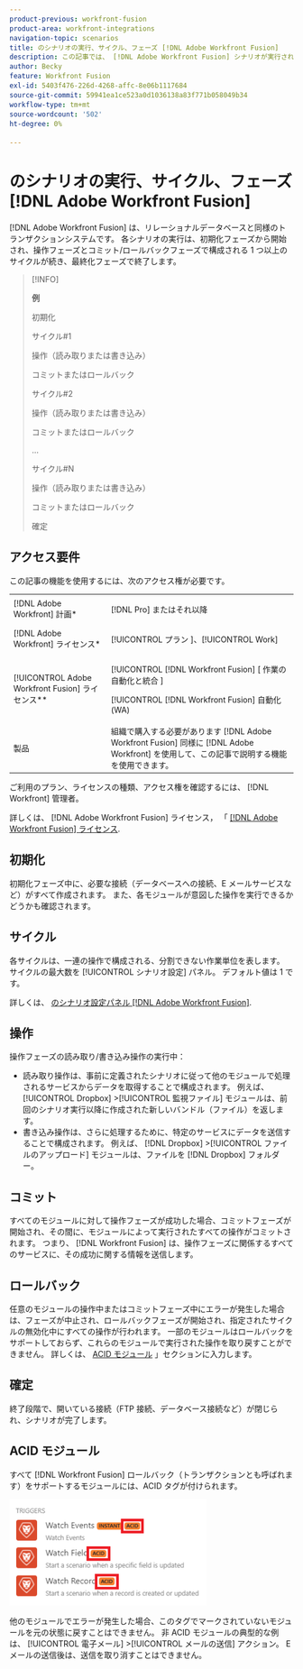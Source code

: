 ```yaml
---
product-previous: workfront-fusion
product-area: workfront-integrations
navigation-topic: scenarios
title: のシナリオの実行、サイクル、フェーズ [!DNL Adobe Workfront Fusion]
description: この記事では、 [!DNL Adobe Workfront Fusion] シナリオが実行されている状態（初期化、操作、コミット、ロールバックなど）。
author: Becky
feature: Workfront Fusion
exl-id: 5403f476-226d-4268-affc-8e06b1117684
source-git-commit: 59941ea1ce523a0d1036138a83f771b058049b34
workflow-type: tm+mt
source-wordcount: '502'
ht-degree: 0%

---
```


# のシナリオの実行、サイクル、フェーズ [!DNL Adobe Workfront Fusion]

[!DNL Adobe Workfront Fusion] は、リレーショナルデータベースと同様のトランザクションシステムです。 各シナリオの実行は、初期化フェーズから開始され、操作フェーズとコミット/ロールバックフェーズで構成される 1 つ以上のサイクルが続き、最終化フェーズで終了します。

>[!INFO]
>
>**例**
>
>初期化
>
>サイクル#1
>
>操作（読み取りまたは書き込み）
>
>コミットまたはロールバック
>
>サイクル#2
>
>操作（読み取りまたは書き込み）
>
>コミットまたはロールバック
>
>...
>
>サイクル#N
>
>操作（読み取りまたは書き込み）
>
>コミットまたはロールバック
>
>確定

## アクセス要件

この記事の機能を使用するには、次のアクセス権が必要です。

<table style="table-layout:auto"> 
 <col> 
 <col> 
 <tbody> 
  <tr> 
    <td role="rowheader">[!DNL Adobe Workfront] 計画*</td> 
   <td> <p>[!DNL Pro] またはそれ以降</p> </td> 
  </tr> 
  <tr data-mc-conditions=""> 
   <td role="rowheader">[!DNL Adobe Workfront] ライセンス*</td> 
   <td> <p>[!UICONTROL プラン ]、[!UICONTROL Work]</p> </td> 
  </tr> 
  <tr> 
   <td role="rowheader">[!UICONTROL Adobe Workfront Fusion] ライセンス**</td> 
  <td> <p>[!UICONTROL [!DNL Workfront Fusion] [ 作業の自動化と統合 ] </p><p>[!UICONTROL [!DNL Workfront Fusion] 自動化 (WA) </p>  </td>  
  </tr> 
  <tr> 
   <td role="rowheader">製品</td> 
   <td>組織で購入する必要があります [!DNL Adobe Workfront Fusion] 同様に [!DNL Adobe Workfront] を使用して、この記事で説明する機能を使用できます。</td> 
  </tr> 
 </tbody> 
</table>

ご利用のプラン、ライセンスの種類、アクセス権を確認するには、 [!DNL Workfront] 管理者。

詳しくは、 [!DNL Adobe Workfront Fusion] ライセンス， 「 [[!DNL Adobe Workfront Fusion] ライセンス](../../workfront-fusion/get-started/license-automation-vs-integration.md).

## 初期化

初期化フェーズ中に、必要な接続（データベースへの接続、E メールサービスなど）がすべて作成されます。 また、各モジュールが意図した操作を実行できるかどうかも確認されます。

## サイクル

各サイクルは、一連の操作で構成される、分割できない作業単位を表します。 サイクルの最大数を [!UICONTROL シナリオ設定] パネル。 デフォルト値は 1 です。

詳しくは、 [のシナリオ設定パネル [!DNL Adobe Workfront Fusion]](../../workfront-fusion/scenarios/scenario-settings-panel.md).

## 操作

操作フェーズの読み取り/書き込み操作の実行中：

* 読み取り操作は、事前に定義されたシナリオに従って他のモジュールで処理されるサービスからデータを取得することで構成されます。 例えば、 [!UICONTROL Dropbox] >[!UICONTROL 監視ファイル] モジュールは、前回のシナリオ実行以降に作成された新しいバンドル（ファイル）を返します。
* 書き込み操作は、さらに処理するために、特定のサービスにデータを送信することで構成されます。 例えば、 [!DNL Dropbox] >[!UICONTROL ファイルのアップロード] モジュールは、ファイルを [!DNL Dropbox] フォルダー。

## コミット

すべてのモジュールに対して操作フェーズが成功した場合、コミットフェーズが開始され、その間に、モジュールによって実行されたすべての操作がコミットされます。 つまり、 [!DNL Workfront Fusion] は、操作フェーズに関係するすべてのサービスに、その成功に関する情報を送信します。

## ロールバック

任意のモジュールの操作中またはコミットフェーズ中にエラーが発生した場合は、フェーズが中止され、ロールバックフェーズが開始され、指定されたサイクルの無効化中にすべての操作が行われます。 一部のモジュールはロールバックをサポートしておらず、これらのモジュールで実行された操作を取り戻すことができません。 詳しくは、 [ACID モジュール](#acid-modules) 」セクションに入力します。

## 確定

終了段階で、開いている接続（FTP 接続、データベース接続など）が閉じられ、シナリオが完了します。

## ACID モジュール

すべて [!DNL Workfront Fusion] ロールバック（トランザクションとも呼ばれます）をサポートするモジュールには、ACID タグが付けられます。

![](assets/acid-modules-350x189.png)

他のモジュールでエラーが発生した場合、このタグでマークされていないモジュールを元の状態に戻すことはできません。 非 ACID モジュールの典型的な例は、 [!UICONTROL 電子メール] >[!UICONTROL メールの送信] アクション。 E メールの送信後は、送信を取り消すことはできません。
